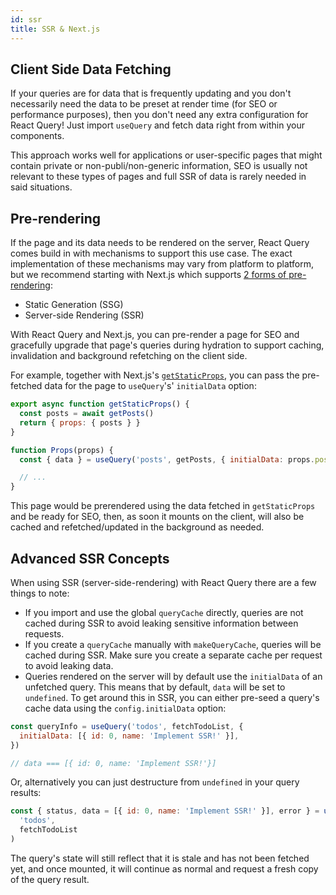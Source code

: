 ```yaml
---
id: ssr
title: SSR & Next.js
---
```


## Client Side Data Fetching

If your queries are for data that is frequently updating and you don't necessarily need the data to be preset at render time (for SEO or performance purposes), then you don't need any extra configuration for React Query! Just import `useQuery` and fetch data right from within your components.

This approach works well for applications or user-specific pages that might contain private or non-publi/non-generic information, SEO is usually not relevant to these types of pages and full SSR of data is rarely needed in said situations.

## Pre-rendering

If the page and its data needs to be rendered on the server, React Query comes build in with mechanisms to support this use case. The exact implementation of these mechanisms may vary from platform to platform, but we recommend starting with Next.js which supports [2 forms of pre-rendering](https://nextjs.org/docs/basic-features/data-fetching):

- Static Generation (SSG)
- Server-side Rendering (SSR)

With React Query and Next.js, you can pre-render a page for SEO and gracefully upgrade that page's queries during hydration to support caching, invalidation and background refetching on the client side.

For example, together with Next.js's [`getStaticProps`](https://nextjs.org/docs/basic-features/data-fetching#getstaticprops-static-generation), you can pass the pre-fetched data for the page to `useQuery`'s' `initialData` option:

```jsx
export async function getStaticProps() {
  const posts = await getPosts()
  return { props: { posts } }
}

function Props(props) {
  const { data } = useQuery('posts', getPosts, { initialData: props.posts })

  // ...
}
```

This page would be prerendered using the data fetched in `getStaticProps` and be ready for SEO, then, as soon it mounts on the client, will also be cached and refetched/updated in the background as needed.

## Advanced SSR Concepts

When using SSR (server-side-rendering) with React Query there are a few things to note:

- If you import and use the global `queryCache` directly, queries are not cached during SSR to avoid leaking sensitive information between requests.
- If you create a `queryCache` manually with `makeQueryCache`, queries will be cached during SSR. Make sure you create a separate cache per request to avoid leaking data.
- Queries rendered on the server will by default use the `initialData` of an unfetched query. This means that by default, `data` will be set to `undefined`. To get around this in SSR, you can either pre-seed a query's cache data using the `config.initialData` option:

```js
const queryInfo = useQuery('todos', fetchTodoList, {
  initialData: [{ id: 0, name: 'Implement SSR!' }],
})

// data === [{ id: 0, name: 'Implement SSR!'}]
```

Or, alternatively you can just destructure from `undefined` in your query results:

```js
const { status, data = [{ id: 0, name: 'Implement SSR!' }], error } = useQuery(
  'todos',
  fetchTodoList
)
```

The query's state will still reflect that it is stale and has not been fetched yet, and once mounted, it will continue as normal and request a fresh copy of the query result.
